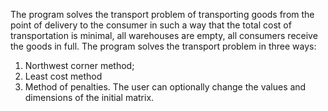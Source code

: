 The program solves the transport problem of transporting goods from the point of delivery to the consumer in such a way that the total cost of transportation is minimal, all warehouses are empty, all consumers receive the goods in full.
The program solves the transport problem in three ways:
1) Northwest corner method;
2) Least cost method
3) Method of penalties.
The user can optionally change the values and dimensions of the initial matrix.
